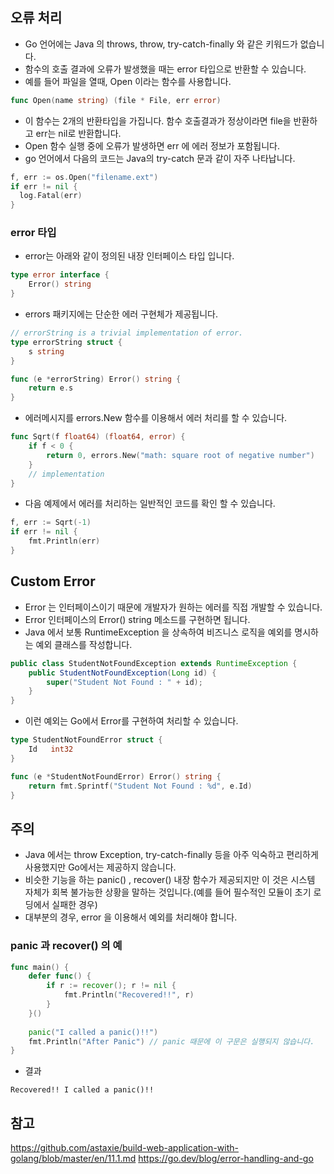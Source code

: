 ## 오류 처리
* Go 언어에는 Java 의 throws, throw, try-catch-finally 와 같은 키워드가 없습니다.
* 함수의 호출 결과에 오류가 발생했을 때는 error 타입으로 반환할 수 있습니다.
* 예를 들어 파일을 열때, Open 이라는 함수를 사용합니다.
```go
func Open(name string) (file * File, err error)
```
* 이 함수는 2개의 반환타입을 가집니다. 함수 호출결과가 정상이라면 file을 반환하고 err는 nil로 반환합니다.
* Open 함수 실행 중에 오류가 발생하면 err 에 에러 정보가 포함됩니다.
* go 언어에서 다음의 코드는 Java의 try-catch 문과 같이 자주 나타납니다.
```go
f, err := os.Open("filename.ext")
if err != nil {
  log.Fatal(err)
}
```

### error 타입
* error는 아래와 같이 정의된 내장 인터페이스 타입 입니다.
```go
type error interface {
	Error() string
}
```
* errors 패키지에는 단순한 에러 구현체가 제공됩니다. 
```go
// errorString is a trivial implementation of error.
type errorString struct {
	s string
}

func (e *errorString) Error() string {
	return e.s
}
```
* 에러메시지를 errors.New 함수를 이용해서 에러 처리를 할 수 있습니다. 
```go
func Sqrt(f float64) (float64, error) {
	if f < 0 {
		return 0, errors.New("math: square root of negative number")
	}
	// implementation
}
```
* 다음 예제에서 에러를 처리하는 일반적인 코드를 확인 할 수 있습니다. 
```go
f, err := Sqrt(-1)
if err != nil {
    fmt.Println(err)
}
```

## Custom Error
* Error 는 인터페이스이기 때문에 개발자가 원하는 에러를 직접 개발할 수 있습니다. 
* Error 인터페이스의 Error() string 메소드를 구현하면 됩니다. 
* Java 에서 보통 RuntimeException 을 상속하여 비즈니스 로직을 예외를 명시하는 예외 클래스를 작성합니다.
```java
public class StudentNotFoundException extends RuntimeException {
    public StudentNotFoundException(Long id) {
        super("Student Not Found : " + id);
    }
}
```
* 이런 예외는 Go에서 Error를 구현하여 처리할 수 있습니다.
```go
type StudentNotFoundError struct {
	Id   int32
}

func (e *StudentNotFoundError) Error() string {
	return fmt.Sprintf("Student Not Found : %d", e.Id)
}
```

## 주의
* Java 에서는 throw Exception, try-catch-finally 등을 아주 익숙하고 편리하게 사용했지만 Go에서는 제공하지 않습니다. 
* 비슷한 기능을 하는 panic() , recover() 내장 함수가 제공되지만 이 것은 시스템 자체가 회복 불가능한 상황을 말하는 것입니다.(예를 들어 필수적인 모듈이 초기 로딩에서 실패한 경우)
* 대부분의 경우, error 을 이용해서 예외를 처리해야 합니다. 

### panic 과 recover() 의 예
```go
func main() {
    defer func() {
        if r := recover(); r != nil {
            fmt.Println("Recovered!!", r)
        }
    }()
    
    panic("I called a panic()!!")
    fmt.Println("After Panic") // panic 때문에 이 구문은 실행되지 않습니다.
}
```
* 결과
```
Recovered!! I called a panic()!!
```


## 참고
https://github.com/astaxie/build-web-application-with-golang/blob/master/en/11.1.md
https://go.dev/blog/error-handling-and-go

